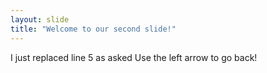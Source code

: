 ```yaml
---
layout: slide
title: "Welcome to our second slide!"
---
```

I just replaced line 5 as asked
Use the left arrow to go back!
